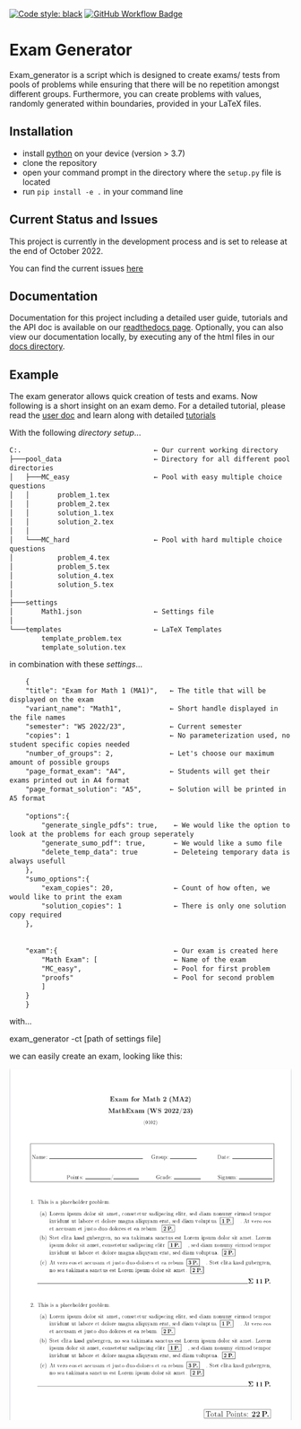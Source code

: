 [![Code style: black](https://img.shields.io/badge/code%20style-black-000000.svg)](https://github.com/psf/black)
[![GitHub Workflow Badge](https://github.com/TUD-RST/examgenerator/actions/workflows/python-app.yml/badge.svg)](https://github.com/TUD-RST/examgenerator/actions)

# Exam Generator

Exam_generator is a script which is designed to create exams/ tests from 
pools of problems while ensuring that there will be no repetition amongst
different groups. Furthermore, you can create problems with values, randomly generated within
boundaries, provided in your LaTeX files.

## Installation

- install [python](https://www.python.org/downloads/) on your device (version > 3.7)
- clone the repository
- open your command prompt in the directory where the `setup.py` file is located
- run `pip install -e .` in your command line 

## Current Status and Issues

This project is currently in the development process and is set to release at the end of October 2022.

You can find the current issues [here](https://github.com/TUD-RST/examgenerator/issues)

## Documentation

Documentation for this project including a detailed user guide, tutorials and the API doc is available
on our [readthedocs page](https://exam-generator.readthedocs.io/en/latest/userdoc.html).
Optionally, you can also view our documentation locally, by executing any of the html files in our [docs directory](https://github.com/TUD-RST/examgenerator/tree/main/docs/build/html).

## Example

The exam generator allows quick creation of tests and exams.
Now following is a short insight on an exam demo. For a detailed tutorial,
please read the [user doc](https://exam-generator.readthedocs.io/en/latest/userdoc.html) and
learn along with detailed [tutorials](https://exam-generator.readthedocs.io/en/latest/tutorial.html)

With the following *directory setup*...

    C:.                                 ← Our current working directory                  
    ├───pool_data                       ← Directory for all different pool directories                
    │   ├───MC_easy                     ← Pool with easy multiple choice questions
    │   │       problem_1.tex
    │   │       problem_2.tex
    │   │       solution_1.tex
    │   │       solution_2.tex
    │   │
    │   └───MC_hard                     ← Pool with hard multiple choice questions
    │           problem_4.tex
    │           problem_5.tex
    │           solution_4.tex
    │           solution_5.tex 
    │
    ├───settings                        
    │       Math1.json                  ← Settings file 
    │
    └───templates                       ← LaTeX Templates
            template_problem.tex
            template_solution.tex 

in combination with these *settings*...

```
    {            
    "title": "Exam for Math 1 (MA1)",   ← The title that will be displayed on the exam
    "variant_name": "Math1",            ← Short handle displayed in the file names
    "semester": "WS 2022/23",           ← Current semester
    "copies": 1                         ← No parameterization used, no student specific copies needed
    "number_of_groups": 2,              ← Let's choose our maximum amount of possible groups                   
    "page_format_exam": "A4",           ← Students will get their exams printed out in A4 format      
    "page_format_solution": "A5",       ← Solution will be printed in A5 format

    "options":{
        "generate_single_pdfs": true,    ← We would like the option to look at the problems for each group seperately
        "generate_sumo_pdf": true,       ← We would like a sumo file
        "delete_temp_data": true         ← Deleteing temporary data is always usefull
    },
    "sumo_options":{                           
        "exam_copies": 20,               ← Count of how often, we would like to print the exam
        "solution_copies": 1             ← There is only one solution copy required
    },


    "exam":{                             ← Our exam is created here
        "Math Exam": [                   ← Name of the exam
        "MC_easy",                       ← Pool for first problem
        "proofs"                         ← Pool for second problem
        ]
    }
    }
```
with...

exam_generator -ct [path of settings file]

we can easily create an exam, looking like this:

![Problem](./docs/readme/problem.png)





